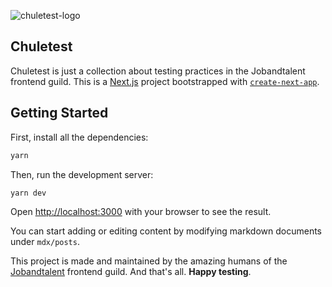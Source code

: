 ![chuletest-logo](https://user-images.githubusercontent.com/1366843/116221339-d0a92b00-a74d-11eb-98c9-931b62ceea19.png)


## Chuletest

Chuletest is just a collection about testing practices in the Jobandtalent frontend guild. 
This is a [Next.js](https://nextjs.org/) project bootstrapped with [`create-next-app`](https://github.com/vercel/next.js/tree/canary/packages/create-next-app).

## Getting Started

First, install all the dependencies:

```bash
yarn
```

Then, run the development server:

```bash
yarn dev
```

Open [http://localhost:3000](http://localhost:3000) with your browser to see the result.

You can start adding or editing content by modifying markdown documents under `mdx/posts`.

This project is made and maintained by the amazing humans of the [Jobandtalent](https://jobandtalent.com) frontend guild. And that's all. **Happy testing**.
